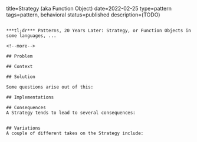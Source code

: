 title=Strategy (aka Function Object)
date=2022-02-25
type=pattern
tags=pattern, behavioral
status=published
description=(TODO)
~~~~~~

***tl;dr*** Patterns, 20 Years Later: Strategy, or Function Objects in some languages, ...

<!--more-->

## Problem

## Context

## Solution

Some questions arise out of this:

## Implementations

## Consequences
A Strategy tends to lead to several consequences:


## Variations
A couple of different takes on the Strategy include:


